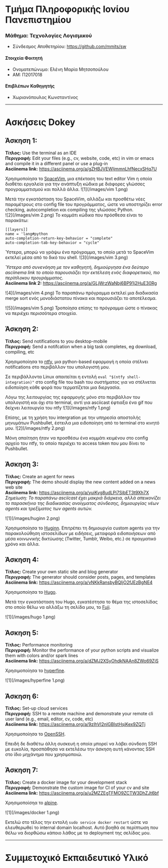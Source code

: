 # Τμήμα Πληροφορικής Ιονίου Πανεπιστημίου
### Μάθημα: Τεχνολογίες Λογισμικού
* Σύνδεσμος Αποθετηρίου: https://github.com/mmits/sw

#### Στοιχεία Φοιτητή
* Ονοματεπώνυμο: Ελένη Μαρία Μητσοπούλου
* ΑΜ: Π2017018

#### Επιβλέπων Καθηγητής
* Χωριανόπουλος Κωνσταντίνος

---

# Ασκήσεις Dokey
## Άσκηση 1:
**Τίτλος:** Use the terminal as an IDE<br>
**Περιγραφή:** Edit your files (e.g., cv, website, code, etc) in vim or emacs and compile it in a different panel or use a plug-in<br>
**Asciinema link:** https://asciinema.org/a/gZHBJVEWIjmmnLhfNecxSHq7U

Χρησιμοποίησα το [SpaceVim](https://spacevim.org/), μια επέκταση του text editor Vim η οποία διαθέτει εργαλεία για την ανάπτυξη κώδικα με διάφορες γλώσσες προγραμματισμού και πολλά άλλα.
![1](/images/vim 1.png)

Μετά την εγκατάσταση του SpaceVim, αλλάζω και προσθέτω νέες παραμέτρους στο config file του προγράμματος, ώστε να υποστηρίζει error checking, autocompletion και compiling της γλώσσας Python.<br>
![2](/images/vim 2.png)
Το κομμάτι κώδικα που πρόσθεσα είναι το παρακάτω:<br>
```
[[layers]]
name = 'lang#python
auto-completion-return-key-behavior = "complete"
auto-completion-tab-key-behavior = "cycle"
```

Ύστερα, μπορώ να γράψω ένα πρόγραμμα, το οποίο μετά το SpaceVim εκτελεί μέσα από το δικό του shell.
![3](/images/vim 3.png)

*Ύστερα από συνενόηση με τον καθηγητή, δημιούργησα ένα δεύτερο asciinema link το οποίο παρουσιάζει την εκτέλεση ενός διαφορετικού, πιο περίπλοκου προγράμματος.*<br>
**Asciinema link 2:** https://asciinema.org/a/GLjWrzWaNbj6BP91j2HuE30Rg

![4](/images/vim 4.png)
Το παραπάνω πρόγραμμα εκτελεί μια διαδικασία merge sort ενός μονοδιάστατου πίνακα και παρουσιάζει το αποτέλεσμα.

![5](/images/vim 5.png)
Τροποίησα επίσης το πρόγραμμα ώστε ο πίνακας να περιέχει περισσότερα στοιχεία.

## Άσκηση 2:
**Τίτλος:** Send notifications to you desktop-mobile<br>
**Περιγραφή:** Send a notifcation when a big task completes, eg download, compiling, etc

Χρησιμοποίησα το [ntfy](https://github.com/dschep/ntfy), μια python-based εφαρμογή η οποία στέλνει notifications στο περιβάλλον του υπολογιστή μου.

Σε περιβάλλοντα Linux απαιτείται η εντολή `eval "$(ntfy shell-integration)"` στο config file του bash του συστήματος για να στέλνεται ειδοποίηση κάθε φορά που τερματίζεται μια διεργασία.

Λόγω της λειτουργίας της εφαρμογής μόνο στο περιβάλλον του υπολογιστή και όχι στο terminal, αντί για asciicast έφτιαξα ένα gif που δείχνει λειτουργία του ntfy
![1](/images/ntfy 1.png)

Επίσης, με τη χρήση του intergration με την υπηρεσία αποστολής μηνυμάτων Pushbullet, έστειλα μια ειδοποίηση από το terminal στο κινητό μου.
![2](/images/ntfy 2.png)

Μόνη απαίτηση ήταν να προσθέσω ένα κομμάτι κειμένου στο config αρχείο του ntfy, το οποίο περιέχει το access token που μου δίνει το Pushbullet.

## Άσκηση 3:
**Τίτλος:** Create an agent for news<br>
**Περιγραφή:** The demo should display the new content added on a news web site<br>
**Asciinema link:** https://asciinema.org/a/yuiKvg8udLPi7SibET3t9Xh7X<br>
  *Σημείωση: Το παραπάνω asciicast έχει μακριά διάρκεια, αλλά απεικονίζει το παρασκήνιο της διαδικασίας ανοίγματος σύνδεσης, δημιουργίας νέων agents και τρεξίματος των agents αυτών.*

![1](/images/huginn 2.png)

Χρησιμοποίησα το [Huginn](https://github.com/huginn/huginn). Επιτρέπει τη δημιουργία custom agents για την παρακολούθηση ιστοσελίδων με ειδήσεις, μεταφορά ειδοποιήσεων από μέσα κοινωνικής δικτύωσης (Twitter, Tumblr, Weibo, etc.) σε πραγματικό χρόνο και άλλα.

## Άσκηση 4:
**Τίτλος:** Create your own static site and blog generator<br>
**Περιγραφή:** The generator should consider posts, pages, and templates<br>
**Asciinema link:** https://asciinema.org/a/vNKkRansbyBQIjO2fJEzBgNE4

Χρησιμοποίησα το [Hugo](https://gohugo.io/). 

Μετά την εγκατάσταση του Hugo, εγκατέστησα το θέμα της ιστοσελίδας στο οποίο θέλω να αλλάξω τη σελίδα μου, το [Fuji](https://themes.gohugo.io/hugo-theme-fuji/).

![1](/images/hugo 1.png)

## Άσκηση 5:
**Τίτλος:** Performance monitoring<br>
**Περιγραφή:** Monitor the performance of your python scripts and visualize them with colors and/or spark lines<br>
**Asciinema link:** https://asciinema.org/a/dZMJ2XSyOhdkNAAn8ZWo69ZjS

Χρησιμοποίησα το [hyperfine](https://github.com/sharkdp/hyperfine).

![1](/images/hyperfine 1.png)

## Άσκηση 6:
**Τίτλος:** Set-up cloud services<br>
**Περιγραφή:** SSH to a remote machine and demonstrate your remote cli user land (e.g., email, editor, cv, code, etc)<br>
**Asciinema link:** https://asciinema.org/a/9zIhVI2nlGBIstHsjKex9ZQTj

Χρησιμοποίησα το [OpenSSH](https://www.openssh.com/).

Επειδή δε διαθέτω άλλη συσκευή η οποία μπορεί να λάβει σύνδεση SSH με ευκολία, προσπάθησα να εκτελέσω την άσκηση αυτή κάνοντας SSH στο ίδιο μηχάνημα που χρησιμοποιώ.

## Άσκηση 7:
**Τίτλος:** Create a docker image for your development stack<br>
**Περιγραφή:** Demonstrate the custom image for CI of your cv and site<br>
**Asciinema link:** https://asciinema.org/a/u2MZZEgTFMO9ZCTW3DhZJt6bf

Χρησιμοποίσηα το [alpine](https://hub.docker.com/_/alpine).

![1](/images/docker 1.png)

Εκτελώ στο τέλος την εντολή ```sudo service docker restart``` ώστε να ελευθερωθεί το internal domain localhost. Αυτό βοηθά σε περίπτωση που θέλω να διορθώσω κάποιο λάθος με το deployment της σελίδας μου.

---

# Συμμετοχικό Εκπαιδευτικό Υλικό

